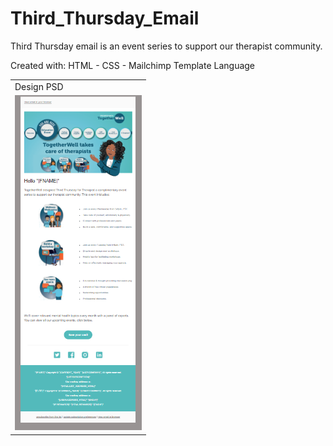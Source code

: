 # Third_Thursday_Email
  Third Thursday email is an event series to support our therapist community. 
  
  Created with:
  HTML - CSS - Mailchimp Template Language


<table>
  <tr>
     <td>Design PSD</td>
  </tr>
  <tr>
    <td><img src="img/third_thurs_design.png" width=202.5></td>
  </tr>
 </table>

